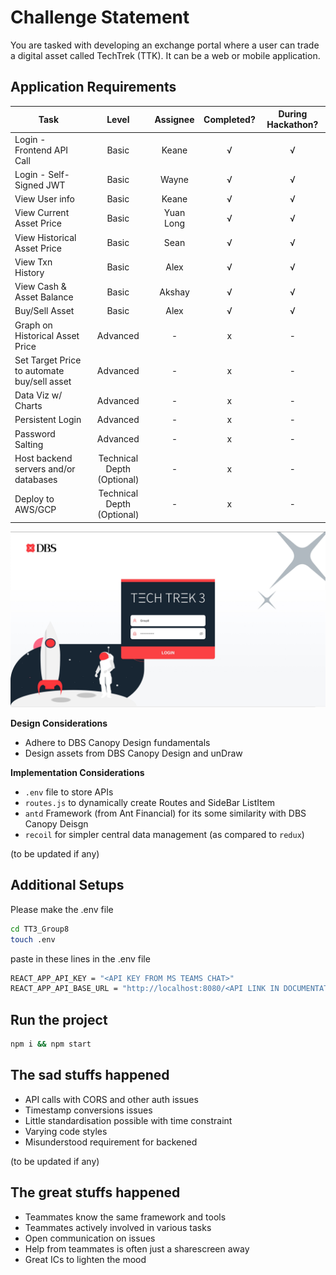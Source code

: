 # Challenge Statement
You are tasked with developing an exchange portal where a user can trade a digital asset called TechTrek (TTK). It can be a web or mobile application.

 ## Application Requirements
| Task |  Level | Assignee  |  Completed? | During Hackathon?
| ---- | :----: | :-: | :---------: | :-:|
| Login - Frontend API Call | Basic | Keane | √ | √ | 
| Login - Self-Signed JWT | Basic | Wayne | √ | √ | 
| View User info | Basic | Keane | √ | √ | 
| View Current Asset Price | Basic | Yuan Long | √ | √ | 
| View Historical Asset Price | Basic | Sean | √ | √
| View Txn History | Basic | Alex | √ | √ | 
| View Cash & Asset Balance | Basic | Akshay | √ | √ | 
| Buy/Sell Asset | Basic | Alex | √ | √ | 
| Graph on Historical Asset Price | Advanced | - | x | -
| Set Target Price to automate buy/sell asset | Advanced | - | x | -
| Data Viz w/ Charts | Advanced | - | x | -
| Persistent Login | Advanced | - | x | -
| Password Salting | Advanced | - | x | -
| Host backend servers and/or databases | Technical Depth (Optional) | - | x | -
| Deploy to AWS/GCP | Technical Depth (Optional) | - |  x | -




![Login Page](https://raw.githubusercontent.com/keanecodes/TT3_Group8/main/src/assets/sample-view-login.jpg)

**Design Considerations**  
* Adhere to DBS Canopy Design fundamentals
* Design assets from DBS Canopy Design and unDraw

**Implementation Considerations**  
* `.env` file to store APIs
* `routes.js` to dynamically create Routes and SideBar ListItem
* `antd` Framework (from Ant Financial) for its some similarity with DBS Canopy Deisgn
* `recoil` for simpler central data management (as compared to `redux`)

(to be updated if any)

## Additional Setups
Please make the .env file
```sh
cd TT3_Group8
touch .env
```
paste in these lines in the .env file
```sh
REACT_APP_API_KEY = "<API KEY FROM MS TEAMS CHAT>"
REACT_APP_API_BASE_URL = "http://localhost:8080/<API LINK IN DOCUMENTATION>"
```

## Run the project
```sh
npm i && npm start
```

## The sad stuffs happened
* API calls with CORS and other auth issues
* Timestamp conversions issues
* Little standardisation possible with time constraint
* Varying code styles
* Misunderstood requirement for backened

(to be updated if any)

## The great stuffs happened
* Teammates know the same framework and tools
* Teammates actively involved in various tasks 
* Open communication on issues
* Help from teammates is often just a sharescreen away
* Great ICs to lighten the mood
